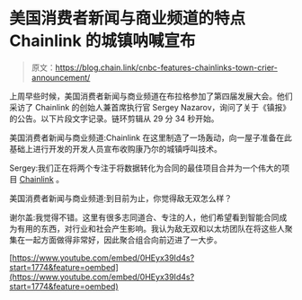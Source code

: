 # 美国消费者新闻与商业频道的特点 Chainlink 的城镇呐喊宣布

> 原文：<https://blog.chain.link/cnbc-features-chainlinks-town-crier-announcement/>

上周早些时候，美国消费者新闻与商业频道在布拉格参加了第四届发展大会。他们采访了 Chainlink 的创始人兼首席执行官 Sergey Nazarov，询问了关于《镇报》的公告。以下片段文字记录。链环剪辑从 29 分 34 秒开始。

美国消费者新闻与商业频道:Chainlink 在这里制造了一场轰动，向一屋子准备在此基础上进行开发的开发人员宣布收购康乃尔的城镇呼叫技术。

Sergey:我们正在将两个专注于将数据转化为合同的最佳项目合并为一个伟大的项目 [Chainlink](https://chain.link/) 。

美国消费者新闻与商业频道:到目前为止，你觉得敌无双怎么样？

谢尔盖:我觉得不错。这里有很多志同道合、专注的人，他们希望看到智能合同成为有用的东西，对行业和社会产生影响。我认为敌无双和以太坊团队在将这些人聚集在一起方面做得非常好，因此聚合组合向前迈进了一大步。

[https://www.youtube.com/embed/0HEyx39Id4s?start=1774&feature=oembed](https://www.youtube.com/embed/0HEyx39Id4s?start=1774&feature=oembed)